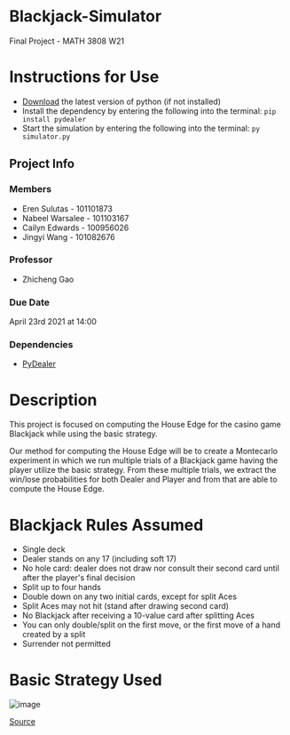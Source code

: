 # Blackjack-Simulator

Final Project - MATH 3808 W21

# Instructions for Use 
- [Download](https://www.python.org/downloads/release) the latest version of python (if not installed)
- Install the dependency by entering the following into the terminal: `pip install pydealer`
- Start the simulation by entering the following into the terminal: `py simulator.py`

## Project Info

### Members
- Eren Sulutas - 101101873
- Nabeel Warsalee - 101103167
- Cailyn Edwards - 100956026
- Jingyi Wang - 101082676

### Professor
- Zhicheng Gao

### Due Date
April 23rd 2021 at 14:00

### Dependencies 
- [PyDealer](https://pydealer.readthedocs.io/)

# Description

This project is focused on computing the House Edge for the casino game Blackjack while using the basic strategy.

Our method for computing the House Edge will be to create a Montecarlo experiment in which we run multiple trials of a Blackjack game having the player utilize the basic strategy.
From these multiple trials, we extract the win/lose probabilities for both Dealer and Player and from that are able to compute the House Edge.

# Blackjack Rules Assumed
- Single deck
- Dealer stands on any 17 (including soft 17)
- No hole card: dealer does not draw nor consult their second card until after the player's final decision
- Split up to four hands
- Double down on any two initial cards, except for split Aces
- Split Aces may not hit (stand after drawing second card)
- No Blackjack after receiving a 10-value card after splitting Aces
- You can only double/split on the first move, or the first move of a hand created by a split
- Surrender not permitted 

# Basic Strategy Used
![image](https://user-images.githubusercontent.com/28713150/115052421-ee53d600-9eab-11eb-8bb7-58221b2db225.png)

[Source](https://wizardofodds.com/games/blackjack/strategy/1-deck/)
